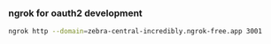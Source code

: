 ### ngrok for oauth2 development

```sh
ngrok http --domain=zebra-central-incredibly.ngrok-free.app 3001
```